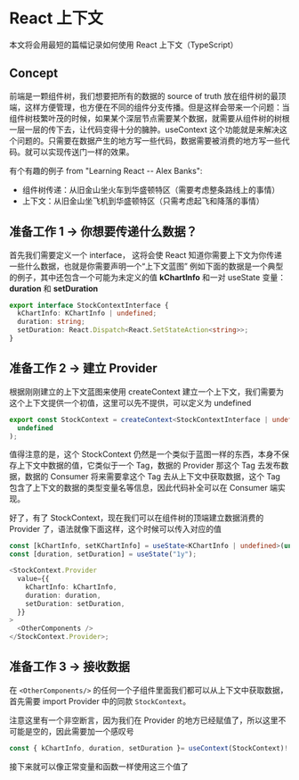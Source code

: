 # React 上下文

本文将会用最短的篇幅记录如何使用 React 上下文（TypeScript）

## Concept

前端是一颗组件树，我们想要把所有的数据的 source of truth 放在组件树的最顶端，这样方便管理，也方便在不同的组件分支传播。但是这样会带来一个问题：当组件树枝繁叶茂的时候，如果某个深层节点需要某个数据，就需要从组件树的树根一层一层的传下去，让代码变得十分的臃肿。useContext 这个功能就是来解决这个问题的。只需要在数据产生的地方写一些代码，数据需要被消费的地方写一些代码。就可以实现传送门一样的效果。

有个有趣的例子 from "Learning React -- Alex Banks":

- 组件树传递：从旧金山坐火车到华盛顿特区（需要考虑整条路线上的事情）
- 上下文：从旧金山坐飞机到华盛顿特区（只需考虑起飞和降落的事情）

## 准备工作 1 -> 你想要传递什么数据？

首先我们需要定义一个 interface， 这将会使 React 知道你需要上下文为你传递一些什么数据，也就是你需要声明一个“上下文蓝图”
例如下面的数据是一个典型的例子，其中还包含一个可能为未定义的值 **kChartInfo** 和一对 useState 变量：**duration** 和 **setDuration**

```ts
export interface StockContextInterface {
  kChartInfo: KChartInfo | undefined;
  duration: string;
  setDuration: React.Dispatch<React.SetStateAction<string>>;
}
```

## 准备工作 2 -> 建立 Provider

根据刚刚建立的上下文蓝图来使用 createContext 建立一个上下文，我们需要为这个上下文提供一个初值，这里可以先不提供，可以定义为 undefined

```ts
export const StockContext = createContext<StockContextInterface | undefined>(
  undefined
);
```

值得注意的是，这个 StockContext 仍然是一个类似于蓝图一样的东西，本身不保存上下文中数据的值，它类似于一个 Tag，数据的 Provider 那这个 Tag 去发布数据，数据的 Consumer 将来需要拿这个 Tag 去从上下文中获取数据，这个 Tag 包含了上下文的数据的类型变量名等信息，因此代码补全可以在 Consumer 端实现。

好了，有了 StockContext，现在我们可以在组件树的顶端建立数据消费的 Provider 了，语法就像下面这样，这个时候可以传入对应的值

```ts
const [kChartInfo, setKChartInfo] = useState<KChartInfo | undefined>(undefined);
const [duration, setDuration] = useState("1y");

<StockContext.Provider
  value={{
    kChartInfo: kChartInfo,
    duration: duration,
    setDuration: setDuration,
  }}
>
  <OtherComponents />
</StockContext.Provider>;
```

## 准备工作 3 -> 接收数据

在 `<OtherComponents/>` 的任何一个子组件里面我们都可以从上下文中获取数据，首先需要 import Provider 中的同款 `StockContext`。

注意这里有一个非空断言，因为我们在 Provider 的地方已经赋值了，所以这里不可能是空的，因此需要加一个感叹号

```ts
const { kChartInfo, duration, setDuration }= useContext(StockContext)!；
```

接下来就可以像正常变量和函数一样使用这三个值了
